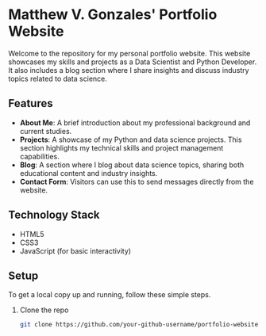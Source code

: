 # Matthew V. Gonzales' Portfolio Website

Welcome to the repository for my personal portfolio website. This website showcases my skills and projects as a Data Scientist and Python Developer. It also includes a blog section where I share insights and discuss industry topics related to data science.

## Features

- **About Me**: A brief introduction about my professional background and current studies.
- **Projects**: A showcase of my Python and data science projects. This section highlights my technical skills and project management capabilities.
- **Blog**: A section where I blog about data science topics, sharing both educational content and industry insights.
- **Contact Form**: Visitors can use this to send messages directly from the website.

## Technology Stack

- HTML5
- CSS3
- JavaScript (for basic interactivity)

## Setup

To get a local copy up and running, follow these simple steps.

1. Clone the repo
   ```sh
   git clone https://github.com/your-github-username/portfolio-website.git
